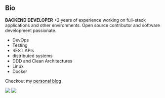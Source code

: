 ## Bio
**BACKEND DEVELOPER**
+2 years of experience working on full-stack applications and other environments.
Open source contributor and software development passionate.

- DevOps
- Testing
- REST APIs
- distributed systems
- DDD and Clean Architectures
- Linux
- Docker

Checkout my [personal blog](https://4strodev.com) 

<div>
    <img src="https://github-readme-stats.vercel.app/api?username=4strodev">
    <img src="https://github-readme-stats.vercel.app/api/top-langs/?username=4strodev">
</div>
